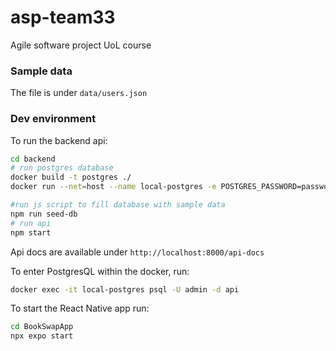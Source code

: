 # asp-team33
Agile software project UoL course

### Sample data
The file is under `data/users.json`

### Dev environment
To run the backend api:
```bash
cd backend
# run postgres database
docker build -t postgres ./
docker run --net=host --name local-postgres -e POSTGRES_PASSWORD=password -e POSTGRES_USER=admin -d postgres

#run js script to fill database with sample data
npm run seed-db
# run api
npm start
```

Api docs are available under `http://localhost:8000/api-docs`

To enter PostgresQL within the docker, run:
```bash
docker exec -it local-postgres psql -U admin -d api
```

To start the React Native app run:
```bash
cd BookSwapApp
npx expo start
```